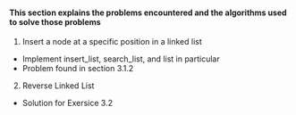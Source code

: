 #### This section explains the problems encountered and the algorithms used to solve those problems

1. Insert a node at a specific position in a linked list 
- Implement insert_list, search_list, and list in particular
- Problem found in section 3.1.2

2. Reverse Linked List
- Solution for Exersice 3.2
